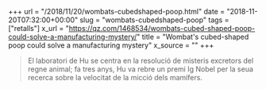+++
url = "/2018/11/20/wombats-cubedshaped-poop.html"
date = "2018-11-20T07:32:00+00:00"
slug = "wombats-cubedshaped-poop"
tags = ["retalls"]
x_url = "https://qz.com/1468534/wombats-cubed-shaped-poop-could-solve-a-manufacturing-mystery/"
title = "Wombat's cubed-shaped poop could solve a manufacturing mystery"
x_source = ""
+++


> El laboratori de Hu se centra en la resolució de misteris excretors del regne animal; fa tres anys, Hu va rebre un premi Ig Nobel per la seua recerca sobre la velocitat de la micció dels mamífers.
